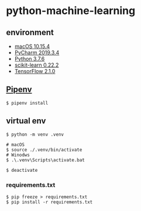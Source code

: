 # python-machine-learning

## environment
- [macOS 10.15.4](https://www.apple.com/tw/macos/catalina/)
- [PyCharm 2019.3.4](https://www.jetbrains.com/pycharm/)
- [Python 3.7.6](https://www.python.org/)
- [scikit-learn 0.22.2](https://github.com/scikit-learn/scikit-learn)
- [TensorFlow 2.1.0](https://www.tensorflow.org/)

## [Pipenv](https://github.com/pypa/pipenv)
```shell
$ pipenv install
```

## virtual env
```shell
$ python -m venv .venv

# macOS
$ source ./.venv/bin/activate
# Winodws
$ .\.venv\Scripts\activate.bat

$ deactivate
```

### requirements.txt
```shell
$ pip freeze > requirements.txt
$ pip install -r requirements.txt
```